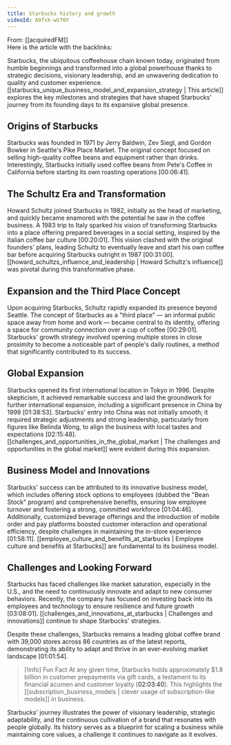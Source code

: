 ```yaml
---
title: Starbucks history and growth
videoId: A0fvX-wV70Y
---
```


From: [[acquiredFM]] <br/> 
Here is the article with the backlinks:

Starbucks, the ubiquitous coffeehouse chain known today, originated from humble beginnings and transformed into a global powerhouse thanks to strategic decisions, visionary leadership, and an unwavering dedication to quality and customer experience. [[starbucks_unique_business_model_and_expansion_strategy | This article]] explores the key milestones and strategies that have shaped Starbucks' journey from its founding days to its expansive global presence.

## Origins of Starbucks

Starbucks was founded in 1971 by Jerry Baldwin, Zev Siegl, and Gordon Bowker in Seattle's Pike Place Market. The original concept focused on selling high-quality coffee beans and equipment rather than drinks. Interestingly, Starbucks initially used coffee beans from Pete's Coffee in California before starting its own roasting operations [<a class="yt-timestamp" data-t="00:06:41">00:06:41</a>].

## The Schultz Era and Transformation

Howard Schultz joined Starbucks in 1982, initially as the head of marketing, and quickly became enamored with the potential he saw in the coffee business. A 1983 trip to Italy sparked his vision of transforming Starbucks into a place offering prepared beverages in a social setting, inspired by the Italian coffee bar culture [<a class="yt-timestamp" data-t="00:20:01">00:20:01</a>]. This vision clashed with the original founders' plans, leading Schultz to eventually leave and start his own coffee bar before acquiring Starbucks outright in 1987 [<a class="yt-timestamp" data-t="00:31:00">00:31:00</a>]. [[howard_schultzs_influence_and_leadership | Howard Schultz's influence]] was pivotal during this transformative phase.

## Expansion and the Third Place Concept

Upon acquiring Starbucks, Schultz rapidly expanded its presence beyond Seattle. The concept of Starbucks as a "third place" — an informal public space away from home and work — became central to its identity, offering a space for community connection over a cup of coffee [<a class="yt-timestamp" data-t="00:29:01">00:29:01</a>]. Starbucks' growth strategy involved opening multiple stores in close proximity to become a noticeable part of people's daily routines, a method that significantly contributed to its success.

## Global Expansion

Starbucks opened its first international location in Tokyo in 1996. Despite skepticism, it achieved remarkable success and laid the groundwork for further international expansion, including a significant presence in China by 1999 [<a class="yt-timestamp" data-t="01:38:53">01:38:53</a>]. Starbucks' entry into China was not initially smooth; it required strategic adjustments and strong leadership, particularly from figures like Belinda Wong, to align the business with local tastes and expectations [<a class="yt-timestamp" data-t="02:15:48">02:15:48</a>]. [[challenges_and_opportunities_in_the_global_market | The challenges and opportunities in the global market]] were evident during this expansion.

## Business Model and Innovations

Starbucks' success can be attributed to its innovative business model, which includes offering stock options to employees (dubbed the "Bean Stock" program) and comprehensive benefits, ensuring low employee turnover and fostering a strong, committed workforce [<a class="yt-timestamp" data-t="01:04:46">01:04:46</a>]. Additionally, customized beverage offerings and the introduction of mobile order and pay platforms boosted customer interaction and operational efficiency, despite challenges in maintaining the in-store experience [<a class="yt-timestamp" data-t="01:58:11">01:58:11</a>]. [[employee_culture_and_benefits_at_starbucks | Employee culture and benefits at Starbucks]] are fundamental to its business model.

## Challenges and Looking Forward

Starbucks has faced challenges like market saturation, especially in the U.S., and the need to continuously innovate and adapt to new consumer behaviors. Recently, the company has focused on investing back into its employees and technology to ensure resilience and future growth [<a class="yt-timestamp" data-t="03:08:01">03:08:01</a>]. [[challenges_and_innovations_at_starbucks | Challenges and innovations]] continue to shape Starbucks' strategies.

Despite these challenges, Starbucks remains a leading global coffee brand with 39,000 stores across 86 countries as of the latest reports, demonstrating its ability to adapt and thrive in an ever-evolving market landscape [<a class="yt-timestamp" data-t="01:01:54">01:01:54</a>].

> [!info] Fun Fact
> At any given time, Starbucks holds approximately $1.8 billion in customer prepayments via gift cards, a testament to its financial acumen and customer loyalty [<a class="yt-timestamp" data-t="02:03:40">02:03:40</a>]. This highlights the [[subscription_business_models | clever usage of subscription-like models]] in business.

Starbucks' journey illustrates the power of visionary leadership, strategic adaptability, and the continuous cultivation of a brand that resonates with people globally. Its history serves as a blueprint for scaling a business while maintaining core values, a challenge it continues to navigate as it evolves.